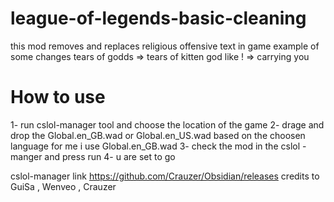 # league-of-legends-basic-cleaning
this mod removes and replaces religious offensive text in game 
example of some changes 
tears of godds => tears of kitten 
god like ! => carrying you 
# How to use
1- run cslol-manager tool and choose the location of the game 
2- drage and drop the Global.en_GB.wad or Global.en_US.wad based on the choosen language for me i use Global.en_GB.wad
3- check the mod in the cslol -manger and press run
4- u are set to go


cslol-manager link 
https://github.com/Crauzer/Obsidian/releases
credits to GuiSa , Wenveo ,  Crauzer

